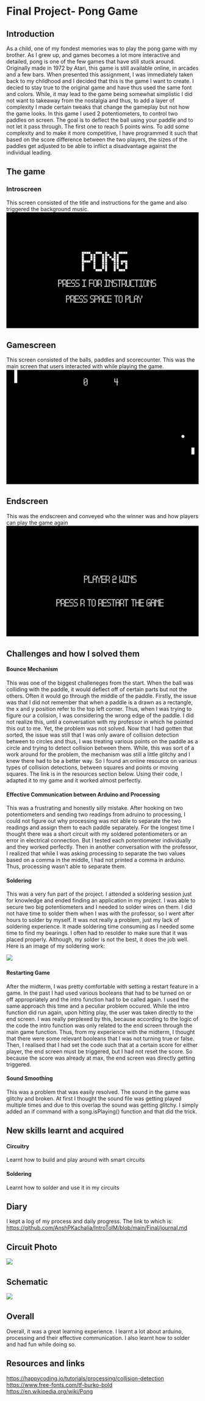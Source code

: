 # Final Project- Pong Game

## Introduction
As a child, one of my fondest memories was to play the pong game with my brother. As I grew up, and games becomes a lot more interactive and detailed, pong is one of the few games that have still stuck around. Originally made in 1972 by Atari, this game is still available online, in arcades and a few bars. When presented this assignment, I was immediately taken back to my childhood and I decided that this is the game I want to create.
I decied to stay true to the original game and have thus used the same font and colors. While, it may lead to the game being somewhat simplistic I did not want to takeaway from the nostalgia and thus, to add a layer of complexity I made certain tweaks that change the gameplay but not how the game looks. 
In this game I used 2 potentiometers, to control two paddles on screen. The goal is to deflect the ball using your paddle and to not let it pass through. The first one to reach 5 points wins. To add some complexity and to make it more competitive, I have programmed it such that based on the score difference between the two players, the sizes of the paddles get adjusted to be able to inflict a disadvantage against the individual leading. 


## The game
### Introscreen
This screen consisted of the title and instructions for the game and also triggered the background music. 
![](introscreen.png)

## Gamescreen
This screen consisted of the balls, paddles and scorecounter. This was the main screen that users interacted with while playing the game.
![](gamescreen.png)

## Endscreen 
This was the endscreen and conveyed who the winner was and how players can play the game again
![](endscreen.png)


## Challenges and how I solved them

#### Bounce Mechanism
This was one of the biggest challeneges from the start. When the ball was colliding with the paddle, it would deflect off of certain parts but not the others. Often it would go through the middle of the paddle. Firstly, the issue was that I did not remember that when a paddle is a drawn as a rectangle, the x and y position refer to the top left corner. Thus, when I was trying to figure our a colision, I was considering the wrong edge of the paddle. I did not realize this, until a conversation with my professor in which he pointed this out to me. Yet, the problem was not solved. Now that I had gotten that sorted, the issue was still that I was only aware of collision detection between to circles and thus, I was treating various points on the paddle as a circle and trying to detect collision between them. While, this was sort of a work around for the problem, the mechanism was still a little glitchy and I knew there had to be a better way. So I found an online resource on various types of collision detections, between squares and points or moving squares. The link is in the resources section below. Using their code, I adapted it to my game and it worked almost perfectly.

#### Effective Communication between Arduino and Processing
This was a frustrating and honestly silly mistake. After hooking on two potentiometers and sending two readings from adruino to processing, I could not figure out why processing was not able to separate the two readings and assign them to each paddle separately. For the longest time I thought there was a short circuit with my soldered potentiometers or an error in electrical connection. But I tested each potentiometer individually and they worked perfectly. Then in another conversation with the professor, I realized that while I was asking processing to separate the two values based on a comma in the middle, I had not printed a comma in arduino. Thus, processing wasn't able to separate them.

#### Soldering 
This was a very fun part of the project. I attended a soldering session just for knowledge and ended finding an application in my project. I was able to secure two big potentiometers and I needed to solder wires on them. I did not have time to solder them when I was with the professor, so I went after hours to solder by myself. It was not really a problem, just my lack of soldering experience. It made soldering time consuming as I needed some time to find my bearings. I often had to resolder to make sure that it was placed properly. Although, my solder is not the best, it does the job well. Here is an image of my soldering work:

<img src="20211207_130742.jpg" width="200">

#### Restarting Game
After the midterm, I was pretty comfortable with setting a restart feature in a game. In the past I had used various booleans that had to be turned on or off appropriately and the intro function had to be called again. I used the same approach this time and a peculiar problem occured. While the intro function did run again, upon hitting play, the user was taken directly to the end screen. I was really perplexed by this, because according to the logic of the code the intro function was only related to the end screen through the main game function. Thus, from my experience with the midterm, I thought that there were some relevant booleans that I was not turning true or false. Then, I realised that I had set the code such that at a certain score for either player, the end screen must be triggered, but I had not reset the score. So because the score was already at max, the end screen was directly getting triggered. 

#### Sound Smoothing
This was a problem that was easily resolved. The sound in the game was glitchy and broken. At first I thought the sound file was getting played multiple times and due to this overlap the sound was getting glitchy. I simply added an if command with a song.isPlaying() function and that did the trick.



## New skills learnt and acquired
#### Circuitry
Learnt how to build and play around with smart circuits
#### Soldering 
Learnt how to solder and use it in my circuits

## Diary
I kept a log of my process and daily progress. The link to which is: 
https://github.com/AnshPKachalia/IntroToIM/blob/main/Final/journal.md

## Circuit Photo
![](circuit.jpg)

## Schematic
![](schematic.jpg)

## Overall
Overall, it was a great learning experience. I learnt a lot about arduino, processing and their effective communication. I also learnt how to solder and had fun while doing so. 

## Resources and links
https://happycoding.io/tutorials/processing/collision-detection
https://www.free-fonts.com/tf-burko-bold
https://en.wikipedia.org/wiki/Pong


